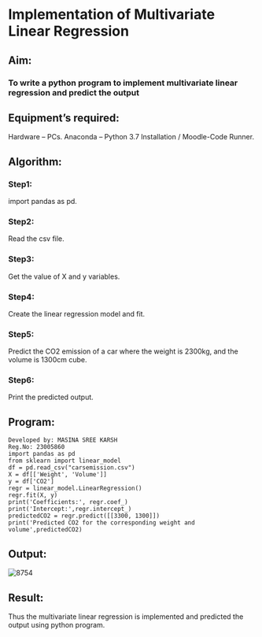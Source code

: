 # Implementation of Multivariate Linear Regression
## Aim:
### To write a python program to implement multivariate linear regression and predict the output

## Equipment’s required:
Hardware – PCs.
Anaconda – Python 3.7 Installation / Moodle-Code Runner.
## Algorithm:
### Step1:
import pandas as pd.

### Step2:
Read the csv file.

### Step3:
Get the value of X and y variables.

### Step4:
Create the linear regression model and fit.

### Step5:
Predict the CO2 emission of a car where the weight is 2300kg, and the volume is 1300cm cube.

### Step6:
Print the predicted output.

## Program:
```
Developed by: MASINA SREE KARSH
Reg.No: 23005860
import pandas as pd
from sklearn import linear_model
df = pd.read_csv("carsemission.csv")
X = df[['Weight', 'Volume']]
y = df['CO2']
regr = linear_model.LinearRegression()
regr.fit(X, y)
print('Coefficients:', regr.coef_)
print('Intercept:',regr.intercept_)
predictedCO2 = regr.predict([[3300, 1300]])
print('Predicted CO2 for the corresponding weight and volume',predictedCO2)

```
## Output:

![8754](https://github.com/sreekarsh/Multivariate-Linear-Regression/assets/139841918/3c8ad6ce-0a20-4819-9e90-bf136cb12a09)


## Result:
Thus the multivariate linear regression is implemented and predicted the output using python program.

